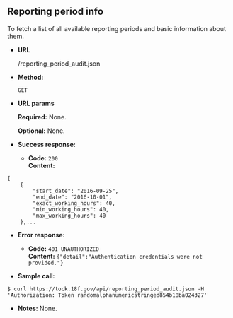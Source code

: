**Reporting period info**
----
To fetch a list of all available reporting periods and basic information about them.

* **URL**

  /reporting_period_audit.json

* **Method:**

  `GET`
  
*  **URL params**

   **Required:**
   None.
   
   **Optional:**
   None.

* **Success response:**

  * **Code:** `200` <br />
    **Content:** 
```
[
    {
        "start_date": "2016-09-25",
        "end_date": "2016-10-01",
        "exact_working_hours": 40,
        "min_working_hours": 40,
        "max_working_hours": 40
    },...
```
 
* **Error response:**

  * **Code:** `401 UNAUTHORIZED` <br />
    **Content:** `{"detail":"Authentication credentials were not provided."}`

* **Sample call:**

```
$ curl https://tock.18f.gov/api/reporting_period_audit.json -H 'Authorization: Token randomalphanumericstringed854b18ba024327'
```

* **Notes:** None.
 
